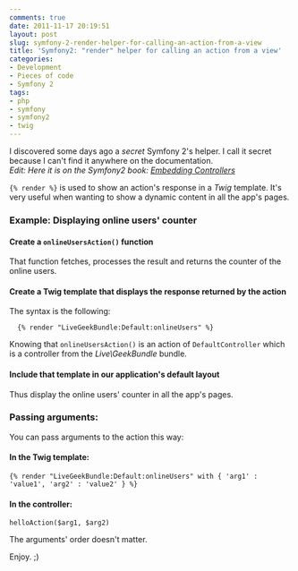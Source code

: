 ```yaml
---
comments: true
date: 2011-11-17 20:19:51
layout: post
slug: symfony-2-render-helper-for-calling-an-action-from-a-view
title: 'Symfony2: "render" helper for calling an action from a view'
categories:
- Development
- Pieces of code
- Symfony 2
tags:
- php
- symfony
- symfony2
- twig
---
```


I discovered some days ago a *secret* Symfony 2's helper. I call it secret because I can't find it anywhere on the documentation.  
*Edit: Here it is on the Symfony2 book: [Embedding Controllers](http://symfony.com/doc/2.0/book/templating.html#embedding-controllers)*

`{% render %}` is used to show an action's response in a *Twig* template. It's very useful when wanting to show a dynamic content in all the app's pages.

### Example: Displaying online users' counter

#### Create a `onlineUsersAction()` function
That function fetches, processes the result and returns the counter of the online users.

#### Create a Twig template that displays the response returned by the action
The syntax is the following:

      {% render "LiveGeekBundle:Default:onlineUsers" %}

Knowing that `onlineUsersAction()` is an action of `DefaultController` which is a controller from the *Live\GeekBundle* bundle.

#### Include that template in our application's default layout
Thus display the online users' counter in all the app's pages.

### Passing arguments:
You can pass arguments to the action this way:

#### In the Twig template:

    {% render "LiveGeekBundle:Default:onlineUsers" with { 'arg1' : 'value1', 'arg2' : 'value2' } %}

#### In the controller:

    helloAction($arg1, $arg2)

The arguments' order doesn't matter.

Enjoy. ;)
